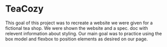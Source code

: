 # TeaCozy

This goal of this project was to recreate a website we were given for a fictional tea shop. We were shown the website and a spec. doc with relevent information about styling. Our main goal was to practice using the box model and flexbox to position elements as desired on our page.

